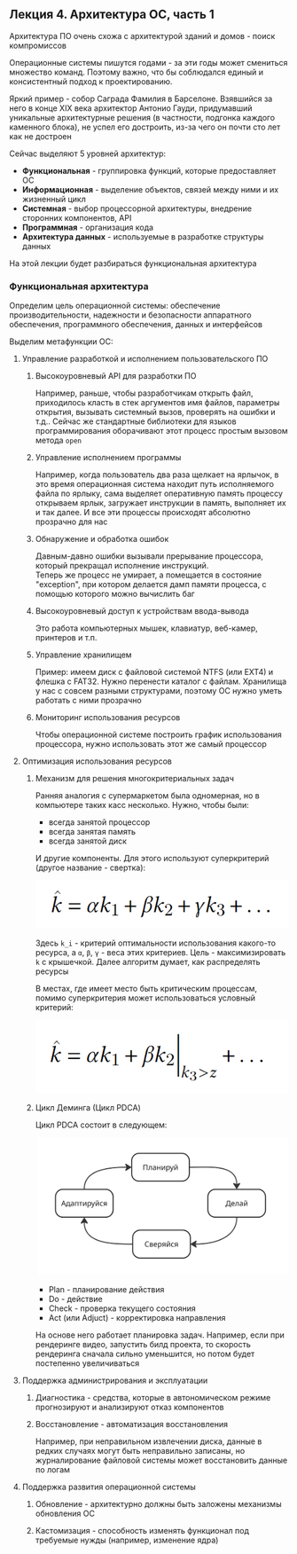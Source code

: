 ## Лекция 4. Архитектура ОС, часть 1 

Архитектура ПО очень схожа с архитектурой зданий и домов - поиск компромиссов

Операционные системы пишутся годами - за эти годы может смениться множество команд. Поэтому важно, что бы соблюдался единый и консистентный подход к проектированию.

Яркий пример - собор Саграда Фамилия в Барселоне. Взявшийся за него в конце XIX века архитектор Антонио Гауди, придумавший уникальные архитектурные решения (в частности, подгонка каждого каменного блока), не успел его достроить, из-за чего он почти сто лет как не достроен

Сейчас выделяют 5 уровней архитектур:

* **Функциональная** - группировка функций, которые предоставляет ОС
* **Информационная** - выделение объектов, связей между ними и их жизненный цикл
* **Системная** - выбор процессорной архитектуры, внедрение сторонних компонентов, API
* **Программная** - организация кода
* **Архитектура данных** - используемые в разработке структуры данных

На этой лекции будет разбираться функциональная архитектура

### Функциональная архитектура

Определим цель операционной системы: обеспечение производительности, надежности и безопасности аппаратного обеспечения, программного обеспечения, данных и интерфейсов

Выделим метафункции ОС:

1. Управление разработкой и исполнением пользовательского ПО

    1. Высокоуровневый API для разработки ПО

        Например, раньше, чтобы разработчикам открыть файл, приходилось класть в стек аргументов имя файлов, параметры открытия, вызывать системный вызов, проверять на ошибки и т.д.. Сейчас же стандартные библиотеки для языков программирования оборачивают этот процесс простым вызовом метода `open`

    2. Управление исполнением программы

        Например, когда пользователь два раза щелкает на ярлычок, в это время операционная система находит путь исполняемого файла по ярлыку, сама выделяет оперативную память процессу открываем ярлык, загружает инструкции в память, выполняет их и так далее. И все эти процессы происходят абсолютно прозрачно для нас

    3. Обнаружение и обработка ошибок

        Давным-давно ошибки вызывали прерывание процессора, который прекращал исполнение инструкций.  
        Теперь же процесс не умирает, а помещается в состояние "exception", при котором делается дамп памяти процесса, с помощью которого можно вычислить баг

    4. Высокоуровневый доступ к устройствам ввода-вывода

        Это работа компьютерных мышек, клавиатур, веб-камер, принтеров и т.п.

    5. Управление хранилищем

        Пример: имеем диск с файловой системой NTFS (или EXT4) и флешка с FAT32. Нужно перенести каталог с файлам. Хранилища у нас с совсем разными структурами, поэтому ОС нужно уметь работать с ними прозрачно

    6. Мониторинг использования ресурсов

        Чтобы операционной системе построить график использования процессора, нужно использовать этот же самый процессор

2. Оптимизация использования ресурсов

    1. Механизм для решения многокритериальных задач

        Ранняя аналогия с супермаркетом была одномерная, но в компьютере таких касс несколько. Нужно, чтобы были:

        * всегда занятой процессор
        * всегда занятая память
        * всегда занятой диск

        И другие компоненты. Для этого используют суперкритерий (другое название - свертка):

        ![supercritiria](images/opersys_2025_03_11_1.png)

        Здесь `k_i` - критерий оптимальности использования какого-то ресурса, а `α`, `β`, `γ` - веса этих критериев. Цель - максимизировать `k` с крышечкой. Далее алгоритм думает, как распределять ресурсы

        В местах, где имеет место быть критическим процессам, помимо суперкритерия может использоваться условный критерий:

        ![conditional supercritiria](images/opersys_2025_03_11_2.png)

    2. Цикл Деминга (Цикл PDCA)

        Цикл PDCA состоит в следующем:

        ![PDCA Cycle](images/opersys_pdca.jpg)

        * Plan - планирование действия
        * Do - действие
        * Check - проверка текущего состояния
        * Act (или Adjuct) - корректировка направления

        На основе него работает планировка задач. Например, если при рендеринге видео, запустить билд проекта, то скорость рендеринга сначала сильно уменьшится, но потом будет постепенно увеличиваться

3. Поддержка администрирования и эксплуатации

    1. Диагностика - средства, которые в автономическом режиме прогнозируют и анализируют отказ компонентов

    2. Восстановление - автоматизация восстановления

        Например, при неправильном извлечении диска, данные в редких случаях могут быть неправильно записаны, но журналирование файловой системы может восстановить данные по логам

4. Поддержка развития операционной системы

    1. Обновление - архитектурно должны быть заложены механизмы обновления ОС

    2. Кастомизация - способность изменять функционал под требуемые нужды (например, изменение ядра)

    


